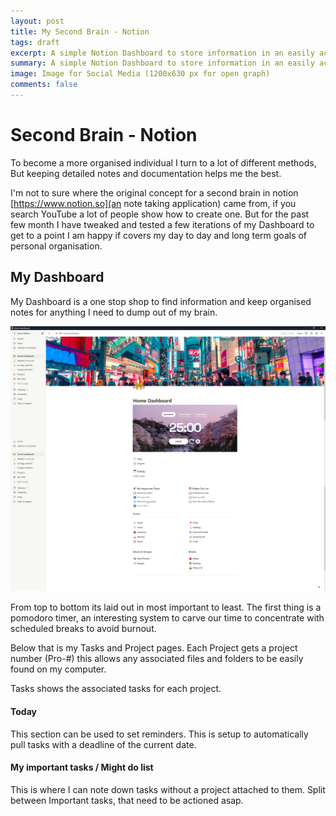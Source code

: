 ```yaml
---
layout: post
title: My Second Brain - Notion
tags: draft
excerpt: A simple Notion Dashboard to store information in an easily accessible format.
summary: A simple Notion Dashboard to store information in an easily accessible format
image: Image for Social Media (1200x630 px for open graph)
comments: false
---
```


# Second Brain - Notion

To become a more organised individual I turn to a lot of different methods, But keeping detailed notes and documentation helps me the best.

I'm not to sure where the original concept for a second brain in notion [https://www.notion.so](an note taking application) came from, if you search YouTube a lot of people show how to create one. But for the past few month I have tweaked and tested a few iterations of my Dashboard to get to a point I am happy if covers my day to day and long term goals of personal organisation.

## My Dashboard

My Dashboard is a one stop shop to find information and keep organised notes for anything I need to dump out of my brain.

![alt text](/assets/img/uploads/Dashboard-notion.png)

From top to bottom its laid out in most important to least. The first thing is a pomodoro timer, an interesting system to carve our time to concentrate with scheduled breaks to avoid burnout.

Below that is my Tasks and Project pages. Each Project gets a project number (Pro-#) this allows any associated files and folders to be easily found on my computer.    

Tasks shows the associated tasks for each project.

#### Today

This section can be used to set reminders. This is setup to automatically pull tasks with a deadline of the current date.

#### My important tasks / Might do list

This is where I can note down tasks without a project attached to them. Split between Important tasks, that need to be actioned asap.    
